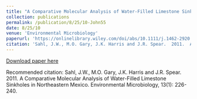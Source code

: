 ```yaml
---
title: "A Comparative Molecular Analysis of Water-Filled Limestone Sinkholes in Northeastern Mexico"
collection: publications
permalink: /publication/8/25/10-John55
date: 8/25/10
venue: 'Environmental Microbiology'
paperurl: 'https://onlinelibrary.wiley.com/doi/abs/10.1111/j.1462-2920.2010.02324.x'
citation: 'Sahl, J.W., M.O. Gary, J.K. Harris and J.R. Spear.  2011.  A Comparative Molecular Analysis of Water-Filled Limestone Sinkholes in Northeastern Mexico.  Environmental Microbiology, 13(1): 226-240.'
---
```


<a href='https://onlinelibrary.wiley.com/doi/abs/10.1111/j.1462-2920.2010.02324.x'>Download paper here</a>

Recommended citation: Sahl, J.W., M.O. Gary, J.K. Harris and J.R. Spear.  2011.  A Comparative Molecular Analysis of Water-Filled Limestone Sinkholes in Northeastern Mexico.  Environmental Microbiology, 13(1): 226-240.